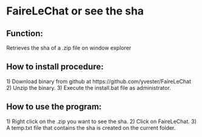 # FaireLeChat or see the sha

<h2>Function:</h2>
Retrieves the sha of a .zip file on window explorer

<h2>How to install procedure:</h2>
1) Download binary from github at https://github.com/yvester/FaireLeChat
2) Unzip the binary.
3) Execute the install.bat file as administrator.

<h2>How to use the program:</h2>
1) Right click on the .zip you want to see the sha.
2) Click on FaireLeChat.
3) A temp.txt file that contains the sha is created on the current folder.
 


